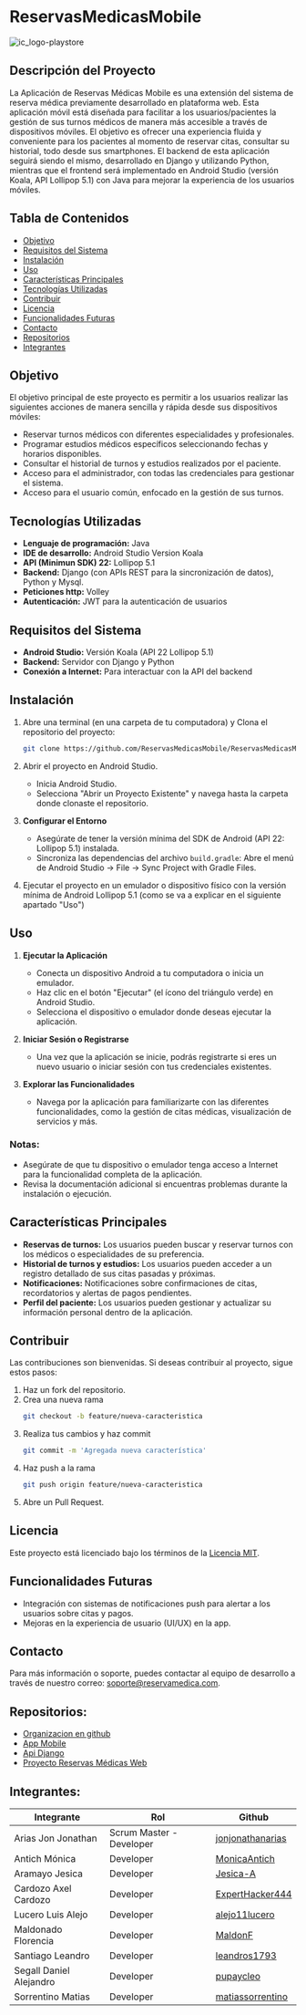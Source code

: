 
# ReservasMedicasMobile 
![ic_logo-playstore](https://github.com/user-attachments/assets/39eb885f-6366-4a77-86f5-f375b3e65823)  

## Descripción del Proyecto
 
La Aplicación de Reservas Médicas Mobile es una extensión del sistema de reserva médica previamente desarrollado en plataforma web. Esta aplicación móvil está diseñada para facilitar a los usuarios/pacientes la gestión de sus turnos médicos de manera más accesible a través de dispositivos móviles. 
El objetivo es ofrecer una experiencia fluida y conveniente para los pacientes al momento de reservar citas, consultar su historial, todo desde sus smartphones.
El backend de esta aplicación seguirá siendo el mismo, desarrollado en Django y utilizando Python, mientras que el frontend será implementado en Android Studio (versión Koala, API Lollipop 5.1) con Java para mejorar la experiencia de los usuarios móviles.

## Tabla de Contenidos
- [Objetivo](#objetivo)
- [Requisitos del Sistema](#requisitos-del-sistema)
- [Instalación](#instalación)
- [Uso](#uso)
- [Características Principales](#características-principales)
- [Tecnologías Utilizadas](#tecnologías-utilizadas)
- [Contribuir](#contribuir)
- [Licencia](#licencia)
- [Funcionalidades Futuras](#funcionalidades-futuras)
- [Contacto](#contacto)
- [Repositorios](#repositorios)
- [Integrantes](#integrantes)


## Objetivo
El objetivo principal de este proyecto es permitir a los usuarios realizar las siguientes acciones de manera sencilla y rápida desde sus dispositivos móviles:
* Reservar turnos médicos con diferentes especialidades y profesionales.
* Programar estudios médicos específicos seleccionando fechas y horarios disponibles.
* Consultar el historial de turnos y estudios realizados por el paciente.
* Acceso para el administrador, con todas las credenciales para gestionar el sistema.
* Acceso para el usuario común, enfocado en la gestión de sus turnos.

## Tecnologías Utilizadas
* **Lenguaje de programación:** Java
* **IDE de desarrollo:** Android Studio Version Koala
* **API (Minimun SDK) 22:** Lollipop 5.1
* **Backend:** Django (con APIs REST para la sincronización de datos), Python y Mysql.
* **Peticiones http:** Volley
* **Autenticación:** JWT para la autenticación de usuarios

## Requisitos del Sistema
* **Android Studio:** Versión  Koala (API 22 Lollipop 5.1)
* **Backend:** Servidor con Django y Python
* **Conexión a Internet:** Para interactuar con la API del backend

## Instalación
1. Abre una terminal (en una carpeta de tu computadora) y Clona el repositorio del proyecto:
   ```bash
   git clone https://github.com/ReservasMedicasMobile/ReservasMedicasMobile.git
2. Abrir el proyecto en Android Studio.
   - Inicia Android Studio.
   - Selecciona "Abrir un Proyecto Existente" y navega hasta la carpeta donde clonaste el repositorio.

3. **Configurar el Entorno**
   - Asegúrate de tener la versión mínima del SDK de Android (API 22: Lollipop 5.1) instalada.
   - Sincroniza las dependencias del archivo `build.gradle`: Abre el menú de Android Studio -> File -> Sync Project with Gradle Files.

4. Ejecutar el proyecto en un emulador o dispositivo físico con la versión mínima de Android Lollipop 5.1 (como se va a explicar en el siguiente apartado "Uso")
   
## Uso
1. **Ejecutar la Aplicación**
   - Conecta un dispositivo Android a tu computadora o inicia un emulador.
   - Haz clic en el botón "Ejecutar" (el ícono del triángulo verde) en Android Studio.
   - Selecciona el dispositivo o emulador donde deseas ejecutar la aplicación.

2. **Iniciar Sesión o Registrarse**
   - Una vez que la aplicación se inicie, podrás registrarte si eres un nuevo usuario o iniciar sesión con tus credenciales existentes.

3. **Explorar las Funcionalidades**
   - Navega por la aplicación para familiarizarte con las diferentes funcionalidades, como la gestión de citas médicas, visualización de servicios y más.

### Notas:
- Asegúrate de que tu dispositivo o emulador tenga acceso a Internet para la funcionalidad completa de la aplicación.
- Revisa la documentación adicional si encuentras problemas durante la instalación o ejecución.
  

## Características Principales
* **Reservas de turnos:** Los usuarios pueden buscar y reservar turnos con los médicos o especialidades de su preferencia.
* **Historial de turnos y estudios:** Los usuarios pueden acceder a un registro detallado de sus citas pasadas y próximas.
* **Notificaciones:** Notificaciones sobre confirmaciones de citas, recordatorios y alertas de pagos pendientes.
* **Perfil del paciente:** Los usuarios pueden gestionar y actualizar su información personal dentro de la aplicación.

## Contribuir 
Las contribuciones son bienvenidas. Si deseas contribuir al proyecto, sigue estos pasos:

1. Haz un fork del repositorio.
2. Crea una nueva rama
   ```bash
   git checkout -b feature/nueva-caracteristica
4. Realiza tus cambios y haz commit
   ```bash
   git commit -m 'Agregada nueva característica'
6. Haz push a la rama
   ```bash
   git push origin feature/nueva-caracteristica
8. Abre un Pull Request.

## Licencia
Este proyecto está licenciado bajo los términos de la [Licencia MIT](https://opensource.org/licenses/MIT).


## Funcionalidades Futuras
* Integración con sistemas de notificaciones push para alertar a los usuarios sobre citas y pagos.
* Mejoras en la experiencia de usuario (UI/UX) en la app.

## Contacto  
Para más información o soporte, puedes contactar al equipo de desarrollo a través de nuestro correo: soporte@reservamedica.com.

## Repositorios:
- [Organizacion en github](https://github.com/ReservasMedicasMobile)
- [App Mobile](https://github.com/ReservasMedicasMobile/ReservasMedicasMobile)
- [Api Django](https://github.com/ReservasMedicasMobile/Backend_api_django)
- [Proyecto Reservas Médicas Web](https://github.com/ReservasMedicasMobile/ReservasMedicasWeb)

  
## Integrantes:

| Integrante                  | Rol            | Github  |
|-----------------------------|----------------|------------|
| Arias Jon Jonathan   | Scrum Master - Developer    | [jonjonathanarias](https://github.com/jonjonathanarias)   |
| Antich Mónica                | Developer       | [MonicaAntich](https://github.com/MonicaAntich)   |
| Aramayo Jesica          | Developer       | [Jesica-A](https://github.com/Jesica-A)   |
| Cardozo Axel Cardozo     | Developer       | [ExpertHacker444](https://github.com/ExpertHacker444)    |
| Lucero Luis Alejo             | Developer       | [alejo11lucero](https://github.com/Alejo11Lucero)    |
| Maldonado Florencia     | Developer       | [MaldonF](https://github.com/MaldonF)   |
| Santiago Leandro        | Developer       | [leandros1793](https://github.com/leandros1793)   |
| Segall Daniel Alejandro             | Developer       | [pupaycleo](https://github.com/pupaycleo)   |
| Sorrentino Matias      | Developer       | [matiassorrentino](https://github.com/matiassorrentino)   |




